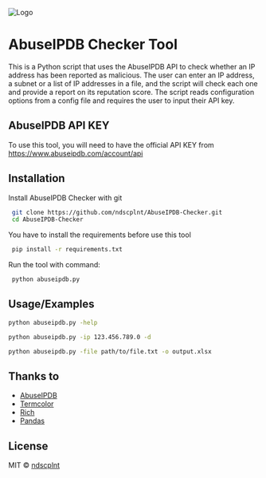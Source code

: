 
![Logo](https://i.imgur.com/HEgWwcF.png)
# AbuseIPDB Checker Tool

This is a Python script that uses the AbuseIPDB API to check whether an IP address has been reported as malicious. The user can enter an IP address, a subnet or a list of IP addresses in a file, and the script will check each one and provide a report on its reputation score. The script reads configuration options from a config file and requires the user to input their API key.

## AbuseIPDB API KEY

To use this tool, you will need to have the official API KEY from https://www.abuseipdb.com/account/api

## Installation

Install AbuseIPDB Checker with git

```bash
 git clone https://github.com/ndscplnt/AbuseIPDB-Checker.git
 cd AbuseIPDB-Checker
```

You have to install the requirements before use this tool

```bash
 pip install -r requirements.txt
```

Run the tool with command:

```bash
 python abuseipdb.py
```
## Usage/Examples

```bash
python abuseipdb.py -help

python abuseipdb.py -ip 123.456.789.0 -d

python abuseipdb.py -file path/to/file.txt -o output.xlsx 

```

## Thanks to
- [AbuseIPDB](https://www.abuseipdb.com)
- [Termcolor](https://github.com/termcolor/termcolor)
- [Rich](https://github.com/Textualize/rich)
- [Pandas](https://github.com/pandas-dev/pandas)

## License
MIT © [ndscplnt](https://github.com/ndscplnt/AbuseIPDB-Checker/blob/main/LICENSE.md)
